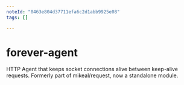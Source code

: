 ```yaml
---
noteId: "0463e804d37711efa6c2d1abb9925e08"
tags: []

---
```


forever-agent
=============

HTTP Agent that keeps socket connections alive between keep-alive requests. Formerly part of mikeal/request, now a standalone module.
